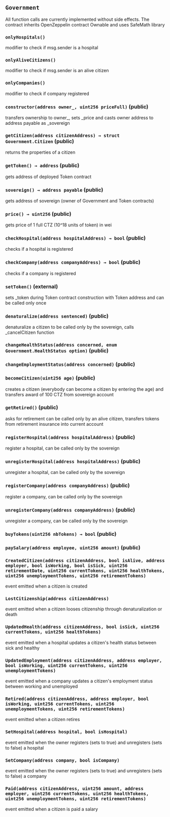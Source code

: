 ## `Government`



All function calls are currently implemented without side effects. The
contract inherits OpenZeppelin contract Ownable and uses SafeMath library

### `onlyHospitals()`



modifier to check if msg.sender is a hospital

### `onlyAliveCitizens()`



modifier to check if msg.sender is an alive citizen

### `onlyCompanies()`



modifier to check if company registered


### `constructor(address owner_, uint256 priceFull)` (public)



transfers ownership to owner_, sets _price and casts owner address to address payable as _sovereign


### `getCitizen(address citizenAddress) → struct Government.Citizen` (public)



returns the properties of a citizen


### `getToken() → address` (public)



gets address of deployed Token contract


### `sovereign() → address payable` (public)



gets address of sovereign (owner of Government and Token contracts)


### `price() → uint256` (public)



gets price of 1 full CTZ (10^18 units of token) in wei


### `checkHospital(address hospitalAddress) → bool` (public)



checks if a hospital is registered


### `checkCompany(address companyAddress) → bool` (public)



checks if a company is registered


### `setToken()` (external)



sets _token during Token contract construction with Token address and can be called only once

### `denaturalize(address sentenced)` (public)



denaturalize a citizen to be called only by the sovereign, calls _cancelCitizen function


### `changeHealthStatus(address concerned, enum Government.HealthStatus option)` (public)





### `changeEmploymentStatus(address concerned)` (public)





### `becomeCitizen(uint256 age)` (public)



creates a citizen (everybody can become a citizen by entering the age) and transfers award of 100 CTZ from sovereign account


### `getRetired()` (public)



asks for retirement can be called only by an alive citizen, transfers tokens from retirement insurance into current account

### `registerHospital(address hospitalAddress)` (public)



register a hospital, can be called only by the sovereign


### `unregisterHospital(address hospitalAddress)` (public)



unregister a hospital, can be called only by the sovereign


### `registerCompany(address companyAddress)` (public)



register a company, can be called only by the sovereign


### `unregisterCompany(address companyAddress)` (public)



unregister a company, can be called only by the sovereign


### `buyTokens(uint256 nbTokens) → bool` (public)





### `paySalary(address employee, uint256 amount)` (public)






### `CreatedCitizen(address citizenAddress, bool isAlive, address employer, bool isWorking, bool isSick, uint256 retirementDate, uint256 currentTokens, uint256 healthTokens, uint256 unemploymentTokens, uint256 retirementTokens)`



event emitted when a citizen is created

### `LostCitizenship(address citizenAddress)`



event emitted when a citizen looses citizenship through denaturalization or death

### `UpdatedHealth(address citizenAddress, bool isSick, uint256 currentTokens, uint256 healthTokens)`



event emitted when a hospital updates a citizen's health status between sick and healthy

### `UpdatedEmployment(address citizenAddress, address employer, bool isWorking, uint256 currentTokens, uint256 unemploymentTokens)`



event emitted when a company updates a citizen's employment status between working and unemployed

### `Retired(address citizenAddress, address employer, bool isWorking, uint256 currentTokens, uint256 unemploymentTokens, uint256 retirementTokens)`



event emitted when a citizen retires

### `SetHospital(address hospital, bool isHospital)`



event emitted when the owner registers (sets to true) and unregisters (sets to false) a hospital

### `SetCompany(address company, bool isCompany)`



event emitted when the owner registers (sets to true) and unregisters (sets to false) a company

### `Paid(address citizenAddress, uint256 amount, address employer, uint256 currentTokens, uint256 healthTokens, uint256 unemploymentTokens, uint256 retirementTokens)`



event emitted when a citizen is paid a salary

